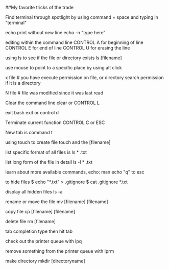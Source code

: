 ##My favorite tricks of the trade

Find terminal through spotlight by using command + space and typing in "terminal"

echo print without new line echo -n "type here"

editing within the command line CONTROL A for beginning of line CONTROL E for end of line CONTROL U for erasing the line

using ls to see if the file or directory exists ls [filename]

use mouse to point to a specific place by using alt click

x file # you have execute permission on file, or directory search permission if it is a directory

N file # file was modified since it was last read

Clear the command line clear or CONTROL L

exit bash exit or control d

Terminate current function CONTROL C or ESC

New tab is command t

using touch to create file touch and the [filename]

list specific format of all files is ls * .txt

list long form of the file in detail ls -l * .txt

learn about more available commands, echo: man echo "q" to esc

to hide files $ echo "*.txt" > .gitignore $ cat .gitignore *.txt

display all hidden files ls -a

rename or move the file mv [filename] [filename]

copy file cp [filename] [filename]

delete file rm [filename]

tab completion type then hit tab

check out the printer queue with lpq

remove something from the printer queue with lprm

make directory mkdir [directoryname]
